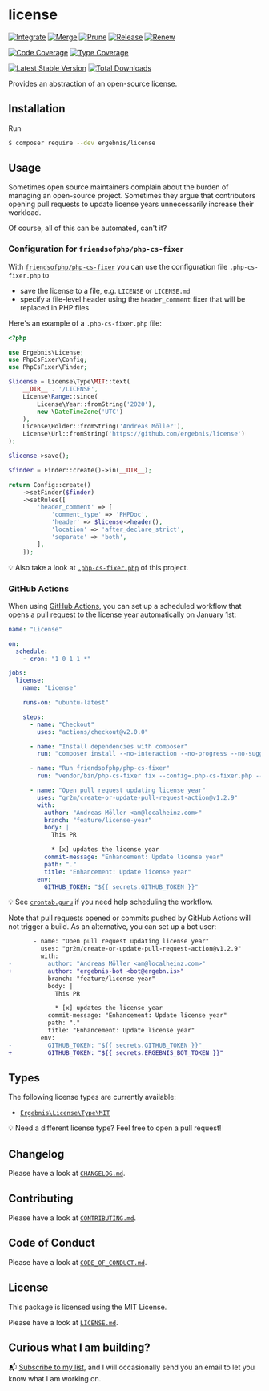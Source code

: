 # license

[![Integrate](https://github.com/ergebnis/license/workflows/Integrate/badge.svg)](https://github.com/ergebnis/license/actions)
[![Merge](https://github.com/ergebnis/license/workflows/Merge/badge.svg)](https://github.com/ergebnis/license/actions)
[![Prune](https://github.com/ergebnis/license/workflows/Prune/badge.svg)](https://github.com/ergebnis/license/actions)
[![Release](https://github.com/ergebnis/license/workflows/Release/badge.svg)](https://github.com/ergebnis/license/actions)
[![Renew](https://github.com/ergebnis/license/workflows/Renew/badge.svg)](https://github.com/ergebnis/license/actions)

[![Code Coverage](https://codecov.io/gh/ergebnis/license/branch/main/graph/badge.svg)](https://codecov.io/gh/ergebnis/license)
[![Type Coverage](https://shepherd.dev/github/ergebnis/license/coverage.svg)](https://shepherd.dev/github/ergebnis/license)

[![Latest Stable Version](https://poser.pugx.org/ergebnis/license/v/stable)](https://packagist.org/packages/ergebnis/license)
[![Total Downloads](https://poser.pugx.org/ergebnis/license/downloads)](https://packagist.org/packages/ergebnis/license)

Provides an abstraction of an open-source license.

## Installation

Run

```sh
$ composer require --dev ergebnis/license
```

## Usage

Sometimes open source maintainers complain about the burden of managing an open-source project. Sometimes they argue that contributors opening pull requests to update license years unnecessarily increase their workload.

Of course, all of this can be automated, can't it?

### Configuration for `friendsofphp/php-cs-fixer`

With [`friendsofphp/php-cs-fixer`](https://github.com/FriendsOfPHP/PHP-CS-Fixer) you can use the configuration file `.php-cs-fixer.php` to

* save the license to a file, e.g. `LICENSE` or `LICENSE.md`
* specify a file-level header using the `header_comment` fixer that will be replaced in PHP files

Here's an example of a `.php-cs-fixer.php` file:

```php
<?php

use Ergebnis\License;
use PhpCsFixer\Config;
use PhpCsFixer\Finder;

$license = License\Type\MIT::text(
    __DIR__ . '/LICENSE',
    License\Range::since(
        License\Year::fromString('2020'),
        new \DateTimeZone('UTC')
    ),
    License\Holder::fromString('Andreas Möller'),
    License\Url::fromString('https://github.com/ergebnis/license')
);

$license->save();

$finder = Finder::create()->in(__DIR__);

return Config::create()
    ->setFinder($finder)
    ->setRules([
        'header_comment' => [
            'comment_type' => 'PHPDoc',
            'header' => $license->header(),
            'location' => 'after_declare_strict',
            'separate' => 'both',
        ],
    ]);
```

:bulb: Also take a look at [`.php-cs-fixer.php`](.php-cs-fixer.php) of this project.

### GitHub Actions

When using [GitHub Actions](https://github.com/features/actions), you can set up a scheduled workflow that opens a pull request to the license year automatically on January 1st:

```yaml
name: "License"

on:
  schedule:
    - cron: "1 0 1 1 *"

jobs:
  license:
    name: "License"

    runs-on: "ubuntu-latest"

    steps:
      - name: "Checkout"
        uses: "actions/checkout@v2.0.0"

      - name: "Install dependencies with composer"
        run: "composer install --no-interaction --no-progress --no-suggest"

      - name: "Run friendsofphp/php-cs-fixer"
        run: "vendor/bin/php-cs-fixer fix --config=.php-cs-fixer.php --diff --dry-run --verbose"

      - name: "Open pull request updating license year"
        uses: "gr2m/create-or-update-pull-request-action@v1.2.9"
        with:
          author: "Andreas Möller <am@localheinz.com>"
          branch: "feature/license-year"
          body: |
            This PR

            * [x] updates the license year
          commit-message: "Enhancement: Update license year"
          path: "."
          title: "Enhancement: Update license year"
        env:
          GITHUB_TOKEN: "${{ secrets.GITHUB_TOKEN }}"
```

:bulb: See [`crontab.guru`](https://crontab.guru) if you need help scheduling the workflow.

Note that pull requests opened or commits pushed by GitHub Actions will not trigger a build. As an alternative, you can set up a bot user:

```diff
       - name: "Open pull request updating license year"
         uses: "gr2m/create-or-update-pull-request-action@v1.2.9"
         with:
-          author: "Andreas Möller <am@localheinz.com>"
+          author: "ergebnis-bot <bot@ergebn.is>"
           branch: "feature/license-year"
           body: |
             This PR

             * [x] updates the license year
           commit-message: "Enhancement: Update license year"
           path: "."
           title: "Enhancement: Update license year"
         env:
-          GITHUB_TOKEN: "${{ secrets.GITHUB_TOKEN }}"
+          GITHUB_TOKEN: "${{ secrets.ERGEBNIS_BOT_TOKEN }}"
```
## Types

The following license types are currently available:

* [`Ergebnis\License\Type\MIT`](src/Type/MIT.php)

:bulb: Need a different license type? Feel free to open a pull request!

## Changelog

Please have a look at [`CHANGELOG.md`](CHANGELOG.md).

## Contributing

Please have a look at [`CONTRIBUTING.md`](.github/CONTRIBUTING.md).

## Code of Conduct

Please have a look at [`CODE_OF_CONDUCT.md`](https://github.com/ergebnis/.github/blob/main/CODE_OF_CONDUCT.md).

## License

This package is licensed using the MIT License.

Please have a look at [`LICENSE.md`](LICENSE.md).

## Curious what I am building?

:mailbox_with_mail: [Subscribe to my list](https://localheinz.com/projects/), and I will occasionally send you an email to let you know what I am working on.
